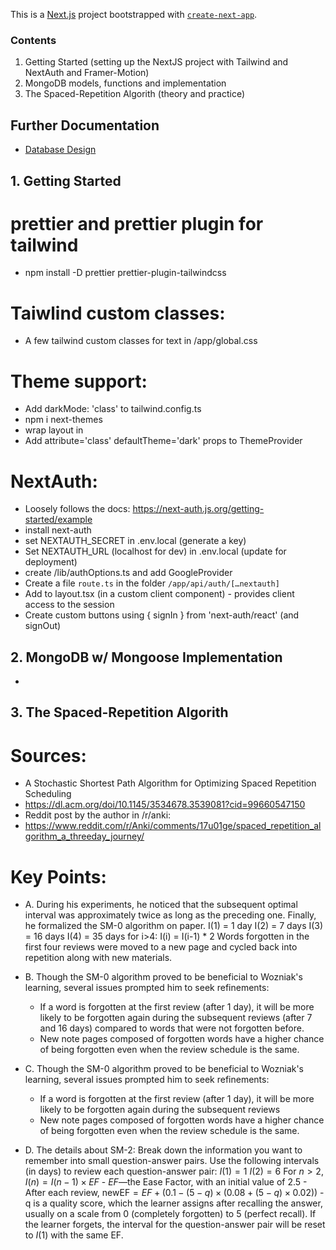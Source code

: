 This is a [Next.js](https://nextjs.org) project bootstrapped with
[`create-next-app`](https://nextjs.org/docs/app/api-reference/cli/create-next-app).

### Contents
1. Getting Started (setting up the NextJS project with Tailwind and NextAuth and Framer-Motion)
2. MongoDB models, functions and implementation
3. The Spaced-Repetition Algorith (theory and practice)

## Further Documentation
- [Database Design](./docs/database-design.md)

## 1. Getting Started

# prettier and prettier plugin for tailwind

- npm install -D prettier prettier-plugin-tailwindcss

# Taiwlind custom classes:

- A few tailwind custom classes for text in /app/global.css

# Theme support:

- Add darkMode: 'class' to tailwind.config.ts
- npm i next-themes
- wrap layout in <ThemeProvider>
- Add attribute='class' defaultTheme='dark' props to ThemeProvider

# NextAuth:

- Loosely follows the docs: https://next-auth.js.org/getting-started/example
- install next-auth
- set NEXTAUTH_SECRET in .env.local (generate a key)
- Set NEXTAUTH_URL (localhost for dev) in .env.local (update for deployment)
- create /lib/authOptions.ts and add GoogleProvider
- Create a file `route.ts` in the folder `/app/api/auth/[…nextauth]`
- Add <SessionProvider> to layout.tsx (in a custom client component) - provides
  client access to the session
- Create custom buttons using { signIn } from 'next-auth/react' (and signOut)

## 2. MongoDB w/ Mongoose Implementation

- 

## 3. The Spaced-Repetition Algorith

# Sources: 
  - A Stochastic Shortest Path Algorithm for Optimizing Spaced Repetition Scheduling
  - https://dl.acm.org/doi/10.1145/3534678.3539081?cid=99660547150
  - Reddit post by the author in /r/anki:
  - https://www.reddit.com/r/Anki/comments/17u01ge/spaced_repetition_algorithm_a_threeday_journey/

# Key Points:
  - A. During his experiments, he noticed that the subsequent optimal interval was approximately twice as long as the preceding one. Finally, he formalized the SM-0 algorithm on paper.
    I(1) = 1 day
    I(2) = 7 days
    I(3) = 16 days
    I(4) = 35 days
    for i>4: I(i) = I(i-1) * 2
    Words forgotten in the first four reviews were moved to a new page and cycled back into repetition along with new materials.

  - B. Though the SM-0 algorithm proved to be beneficial to Wozniak's learning, several issues prompted him to seek refinements:
    - If a word is forgotten at the first review (after 1 day), it will be more likely to be forgotten again during the subsequent reviews (after 7 and 16 days) compared to words that were not forgotten before.
    - New note pages composed of forgotten words have a higher chance of being forgotten even when the review schedule is the same.

  - C. Though the SM-0 algorithm proved to be beneficial to Wozniak's learning, several issues prompted him to seek refinements:
    - If a word is forgotten at the first review (after 1 day), it will be more likely to be forgotten again during the subsequent reviews
    - New note pages composed of forgotten words have a higher chance of being forgotten even when the review schedule is the same.

  - D. The details about SM-2:
    Break down the information you want to remember into small question-answer pairs.
    Use the following intervals (in days) to review each question-answer pair:
        $I(1) = 1$
        $I(2) = 6$
        For $n > 2$, $I(n) = I(n-1) \times EF$
            - $EF$—the Ease Factor, with an initial value of 2.5
            - After each review, $\text{newEF} = EF + (0.1 - (5-q) \times (0.08 + (5-q) \times 0.02))$
            - q is a quality score, which the learner assigns after recalling the answer, usually on a scale from 0 (completely forgotten) to 5 (perfect recall).
        If the learner forgets, the interval for the question-answer pair will be reset to $I(1)$ with the same EF.
  



